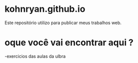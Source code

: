# kohnryan.github.io
Este repositório utilizo para publicar meus trabalhos web.

# oque você vai encontrar aqui ?

-exercicios das aulas da ulbra 